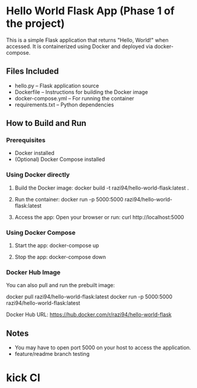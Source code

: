 # Hello World Flask App (Phase 1 of the project)

This is a simple Flask application that returns "Hello, World!" when accessed. It is containerized using Docker and deployed via docker-compose.

## Files Included
- hello.py – Flask application source
- Dockerfile – Instructions for building the Docker image
- docker-compose.yml – For running the container
- requirements.txt – Python dependencies

## How to Build and Run

### Prerequisites
- Docker installed
- (Optional) Docker Compose installed

### Using Docker directly

1. Build the Docker image:
   docker build -t razi94/hello-world-flask:latest .

2. Run the container:
   docker run -p 5000:5000 razi94/hello-world-flask:latest

3. Access the app:
   Open your browser or run:
   curl http://localhost:5000

### Using Docker Compose

1. Start the app:
   docker-compose up

2. Stop the app:
   docker-compose down

### Docker Hub Image

You can also pull and run the prebuilt image:

docker pull razi94/hello-world-flask:latest
docker run -p 5000:5000 razi94/hello-world-flask:latest

Docker Hub URL: https://hub.docker.com/r/razi94/hello-world-flask

## Notes

- You may have to open port 5000 on your host to access the application.
- feature/readme branch testing
# kick CI
